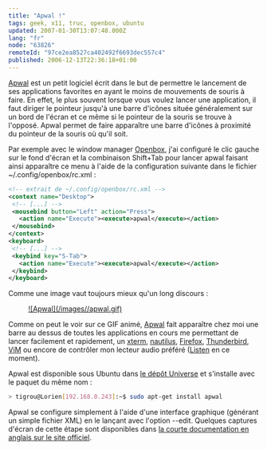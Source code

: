 ```yaml
---
title: "Apwal !"
tags: geek, x11, truc, openbox, ubuntu
updated: 2007-01-30T13:07:48.000Z
lang: "fr"
node: "63826"
remoteId: "97ce2ea8527ca402492f6693dec557c4"
published: 2006-12-13T22:36:18+01:00
---
```

 
[Apwal](http://apwal.free.fr/) est un petit logiciel écrit dans le but de permettre le lancement de ses applications favorites en ayant le moins de mouvements de souris à faire. En effet, le plus souvent lorsque vous voulez lancer une application, il faut diriger le pointeur jusqu'à une barre d'icônes située généralement sur un bord de l'écran et ce même si le pointeur de la souris se trouve à l'opposé. Apwal permet de faire apparaître une barre d'icônes à proximité du pointeur de la souris où qu'il soit.

 
Par exemple avec le window manager [Openbox](http://pwet.fr/man/linux/commandes/openbox), j'ai configuré le clic gauche sur le fond d'écran et la combinaison Shift+Tab pour lancer apwal faisant ainsi apparaître ce menu à l'aide de la configuration suivante dans le fichier ~/.config/openbox/rc.xml :

 ``` xml
<!-- extrait de ~/.config/openbox/rc.xml -->
<context name="Desktop">
  <!-- [...] -->
  <mousebind button="Left" action="Press">
    <action name="Execute"><execute>apwal</execute></action>
  </mousebind>
</context>
<keyboard>
  <!-- [...] -->
  <keybind key="S-Tab">
    <action name="Execute"><execute>apwal</execute></action>
  </keybind>
</keyboard>
```

 
Comme une image vaut toujours mieux qu'un long discours :

 


<figure class="object-center"><a href="/images/apwal.gif">![Apwal](/images//apwal.gif)
</a></figure>




 
Comme on peut le voir sur ce GIF animé, [Apwal](http://pwet.fr/man/linux/commandes/apwal) fait apparaître chez moi une barre au dessus de toutes les applications en cours me permettant de lancer facilement et rapidement, un [xterm](http://pwet.fr/man/linux/commandes/xterm), [nautilus](http://pwet.fr/man/linux/commandes/nautilus), [Firefox](http://pwet.fr/man/linux/commandes/firefox), [Thunderbird](http://pwet.fr/man/linux/commandes/mozilla_thunderbird), [ViM](http://pwet.fr/man/linux/commandes/vim) ou encore de contrôler mon lecteur audio préféré ([Listen](http://listengnome.free.fr/) en ce moment).

 
Apwal est disponible sous Ubuntu dans [le dépôt Universe](http://doc.ubuntu-fr.org/doc/faqubuntu#comment_ajouter_universe_et_multiverse) et s'installe avec le paquet du même nom :

 ``` bash
> tigrou@Lorien[192.168.0.243]:~$ sudo apt-get install apwal
```

 
Apwal se configure simplement à l'aide d'une interface graphique (générant un simple fichier XML) en le lançant avec l'option --edit. Quelques captures d'écran de cette étape sont disponibles dans [la courte documentation en anglais sur le site officiel](http://apwal.free.fr/documentation.html).

